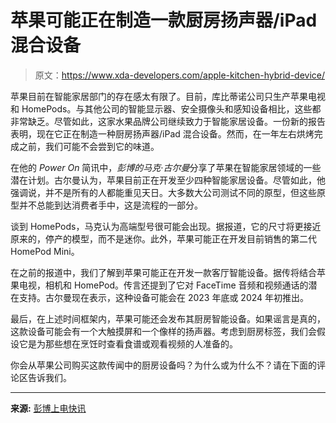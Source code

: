 # 苹果可能正在制造一款厨房扬声器/iPad 混合设备

> 原文：<https://www.xda-developers.com/apple-kitchen-hybrid-device/>

苹果目前在智能家居部门的存在感太有限了。目前，库比蒂诺公司只生产苹果电视和 HomePods。与其他公司的智能显示器、安全摄像头和感知设备相比，这些都非常缺乏。尽管如此，这家水果品牌公司继续致力于智能家居设备。一份新的报告表明，现在它正在制造一种厨房扬声器/iPad 混合设备。然而，在一年左右烘烤完成之前，我们可能不会尝到它的味道。

在他的 *Power On* 简讯中，*彭博的马克·古尔曼*分享了苹果在智能家居领域的一些潜在计划。古尔曼认为，苹果目前正在开发至少四种智能家居设备。尽管如此，他强调说，并不是所有的人都能重见天日。大多数大公司测试不同的原型，但这些原型并不总能到达消费者手中，这是流程的一部分。

谈到 HomePods，马克认为高端型号很可能会出现。据报道，它的尺寸将更接近原来的，停产的模型，而不是迷你。此外，苹果可能正在开发目前销售的第二代 HomePod Mini。

在之前的报道中，我们了解到苹果可能正在开发一款客厅智能设备。据传将结合苹果电视，相机和 HomePod。传言还提到了它对 FaceTime 音频和视频通话的潜在支持。古尔曼现在表示，这种设备可能会在 2023 年底或 2024 年初推出。

最后，在上述时间框架内，苹果可能还会发布其厨房智能设备。如果谣言是真的，这款设备可能会有一个大触摸屏和一个像样的扬声器。考虑到厨房标签，我们会假设它是为那些想在烹饪时查看食谱或观看视频的人准备的。

你会从苹果公司购买这款传闻中的厨房设备吗？为什么或为什么不？请在下面的评论区告诉我们。

* * *

**来源:** [彭博上电快讯](https://www.bloomberg.com/account/newsletters/power-on)